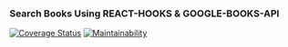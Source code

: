 ### Search Books Using REACT-HOOKS & GOOGLE-BOOKS-API
[![Coverage Status](https://coveralls.io/repos/github/luc-tuyishime/Search-book/badge.svg?branch=master)](https://coveralls.io/github/luc-tuyishime/Search-book?branch=master)
[![Maintainability](https://api.codeclimate.com/v1/badges/1a38d3ff274fd0a76aaa/maintainability)](https://codeclimate.com/github/luc-tuyishime/Search-book/maintainability)
